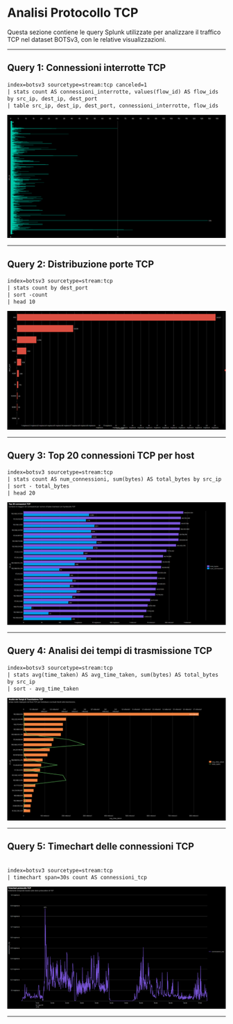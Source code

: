 # Analisi Protocollo TCP

Questa sezione contiene le query Splunk utilizzate per analizzare il traffico TCP nel dataset BOTSv3, con le relative visualizzazioni.

---

## Query 1: Connessioni interrotte TCP

```spl
index=botsv3 sourcetype=stream:tcp canceled=1 
| stats count AS connessioni_interrotte, values(flow_id) AS flow_ids by src_ip, dest_ip, dest_port 
| table src_ip, dest_ip, dest_port, connessioni_interrotte, flow_ids

```
![Descrizione dell'immagine](img/Connessioni_interrotte_tcp.png)

---

## Query 2: Distribuzione porte TCP

```spl 
index=botsv3 sourcetype=stream:tcp 
| stats count by dest_port  
| sort -count 
| head 10

```
![Descrizione dell'immagine](img/Distribuzione_porte_tcp.png)

---

## Query 3: Top 20 connessioni TCP per host

```spl
index=botsv3 sourcetype=stream:tcp 
| stats count AS num_connessioni, sum(bytes) AS total_bytes by src_ip 
| sort - total_bytes 
| head 20

```
![Descrizione dell'immagine](img/Top_20_connessioni_per_host.png)

---

## Query 4: Analisi dei tempi di trasmissione TCP

```spl
index=botsv3 sourcetype=stream:tcp
| stats avg(time_taken) AS avg_time_taken, sum(bytes) AS total_bytes by src_ip
| sort - avg_time_taken

```
![Descrizione dell'immagine](img/Analisi_tempi_trasmissione.png)

---


## Query 5: Timechart delle connessioni TCP

```spl

index=botsv3 sourcetype=stream:tcp 
| timechart span=30s count AS connessioni_tcp

```
![Descrizione dell'immagine](img/timechart_tcp.png)

---




